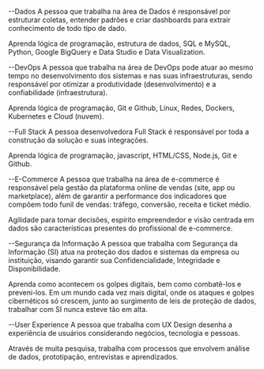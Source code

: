 --Dados
A pessoa que trabalha na área de Dados é responsável por estruturar coletas, entender padrões e criar dashboards para extrair conhecimento de todo tipo de dado.

Aprenda lógica de programação, estrutura de dados, SQL e MySQL, Python, Google BigQuery e Data Studio e Data Visualization.

--DevOps
A pessoa que trabalha na área de DevOps pode atuar ao mesmo tempo no desenvolvimento dos sistemas e nas suas infraestruturas, sendo responsável por otimizar a produtividade (desenvolvimento) e a confiabilidade (infraestrutura).

Aprenda lógica de programação, Git e Github, Linux, Redes, Dockers, Kubernetes e Cloud (nuvem).

--Full Stack
A pessoa desenvolvedora Full Stack é responsável por toda a construção da solução e suas integrações.

Aprenda lógica de programação, javascript, HTML/CSS, Node.js, Git e Github.

--E-Commerce
A pessoa que trabalha na área de e-commerce é responsável pela gestão da plataforma online de vendas (site, app ou marketplace), além de garantir a performance dos indicadores que compõem todo funil de vendas: tráfego, conversão, receita e ticket médio.

Agilidade para tomar decisões, espírito empreendedor e visão centrada em dados são características presentes do profissional de e-commerce.

--Segurança da Informação
A pessoa que trabalha com Segurança da Informação (SI) atua na proteção dos dados e sistemas da empresa ou instituição, visando garantir sua Confidencialidade, Integridade e Disponibilidade.

Aprenda como acontecem os golpes digitais, bem como combatê-los e preveni-los. Em um mundo cada vez mais digital, onde os ataques e golpes cibernéticos só crescem, junto ao surgimento de leis de proteção de dados, trabalhar com SI nunca esteve tão em alta.

--User Experience
A pessoa que trabalha com UX Design desenha a experiência de usuários considerando negócios, tecnologia e pessoas.

Através de muita pesquisa, trabalha com processos que envolvem análise de dados, prototipação, entrevistas e aprendizados.